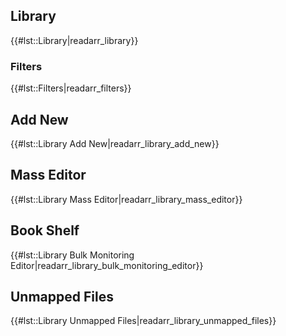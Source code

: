 ## Library

{{\#lst::Library|readarr\_library}}

### Filters

{{\#lst::Filters|readarr\_filters}}

## Add New

{{\#lst::Library Add New|readarr\_library\_add\_new}}

## Mass Editor

{{\#lst::Library Mass Editor|readarr\_library\_mass\_editor}}

## Book Shelf

{{\#lst::Library Bulk Monitoring Editor|readarr\_library\_bulk\_monitoring\_editor}}

## Unmapped Files

{{\#lst::Library Unmapped Files|readarr\_library\_unmapped\_files}}
